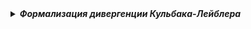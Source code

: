 <details> 
    <summary><em><strong>Формализация дивергенции Кульбака-Лейблера</strong></em></summary>

### **Дивергенция Кульбака-Лейблера (Kullback-Leibler divergence, KL-дивергенция)**

**Дивергенция Кульбака-Лейблера (Kullback-Leibler divergence, KL-дивергенция)**, также известная как **относительная энтропия**, является мерой того, насколько одно распределение вероятностей отличается от второго, эталонного распределения вероятностей. Она количественно определяет потерю информации при аппроксимации одного распределения другим.

**Математическая формализация:**

1.  **Для дискретных распределений:**
    Пусть $P(x)$ и $Q(x)$ — два дискретных распределения вероятностей, определённых на одном и том же пространстве элементарных событий $\mathcal{X}$. KL-дивергенция от $Q$ к $P$ (обозначается как $D_{KL}(P || Q)$) определяется как:
    $$
    D_{KL}(P || Q) = \sum_{x \in \mathcal{X}} P(x) \log \left( \frac{P(x)}{Q(x)} \right)
    $$
    *   Суммирование ведётся по всем возможным значениям $x$ из $\mathcal{X}$.
    *   Логарифм обычно берётся по основанию $e$ (натуральный логарифм, результат в "натах") или по основанию 2 (результат в "битах").
    *   Важное условие: требуется абсолютная непрерывность $P$ относительно $Q$. Это означает, что если $Q(x) = 0$ для некоторого $x$, то и $P(x)$ также должно быть равно 0. Если это условие не выполняется, дивергенция не определена (или считается бесконечной). На практике часто используют сглаживание или добавляют малую константу к $Q(x)$, чтобы избежать деления на ноль.

2.  **Для непрерывных распределений:**
    Пусть $p(x)$ и $q(x)$ — плотности двух непрерывных распределений вероятностей, определённых на одном и том же пространстве $\mathcal{X}$. KL-дивергенция от $q$ к $p$ (обозначается как $D_{KL}(P || Q)$) определяется как:
    $$
    D_{KL}(P || Q) = \int_{\mathcal{X}} p(x) \log \left( \frac{p(x)}{q(x)} \right) dx
    $$
    *   Интеграл берётся по всему пространству $\mathcal{X}$.
    *   Аналогично дискретному случаю, требуется, чтобы носитель распределения $P$ был подмножеством носителя распределения $Q$ (т.е., если $q(x) = 0$, то и $p(x) = 0$).

![Пример KL-дивергенции для задачи next token prediction](https://raw.githubusercontent.com/Verbasik/Weekly-arXiv-ML-AI-Research-Review/refs/heads/develop/2025/week-19/assets/Example_01.png)

**Смысл и интерпретация:**

*   **Информационно-теоретическая (Избыточность кодирования):** $D_{KL}(P || Q)$ представляет собой среднее количество *дополнительных* бит (или нат), необходимых для кодирования выборок из истинного распределения $P$, если мы вынуждены использовать код, оптимальный для аппроксимирующего распределения $Q$, по сравнению с использованием кода, оптимального для самого $P$. Чем ближе $Q$ к $P$, тем меньше эта "дополнительная" длина кода, и тем лучше $Q$ моделирует $P$. Если $D_{KL}(P || Q) = 0$, значит $Q$ является таким же эффективным кодом для данных из $P$, как и сам $P$ (т.е., $P=Q$).

*   **Связь с энтропией:** KL-дивергенцию можно выразить через энтропию Шеннона $H(P)$ и перекрестную энтропию $H(P, Q)$. Перекрестная энтропия $H(P, Q) = -\sum_x P(x) \log Q(x)$ (или интеграл для непрерывного случая) измеряет среднюю длину сообщения в битах (или натах) при кодировании событий из $P$ с использованием оптимального кода для $Q$. Тогда:
    $$D_{KL}(P || Q) = H(P, Q) - H(P) = \left( -\sum_x P(x) \log Q(x) \right) - \left( -\sum_x P(x) \log P(x) \right)$$
    Таким образом, $D_{KL}(P || Q)$ — это разница между средней длиной кода при использовании *неправильной* модели $Q$ для данных из $P$ (перекрестная энтропия) и минимально возможной средней длиной кода при использовании *правильной* модели $P$ (энтропия $P$). Это мера **неэффективности** или **избыточности** кодирования, вызванной использованием модели $Q$ вместо $P$.

*   **Статистическая (Несоответствие моделей):** KL-дивергенция измеряет степень несоответствия или "удивления" (англ. surprise) при наблюдении данных, сгенерированных по распределению $P$, если мы ожидали, что они подчиняются распределению $Q$. Это фундаментальная мера различия между двумя статистическими моделями. Хотя её часто называют "KL-расстоянием", она не является метрикой в строгом математическом смысле, так как:
    1.  **Несимметрична:** В общем случае $D_{KL}(P || Q) \neq D_{KL}(Q || P)$. Выбор того, какое распределение считать "истинным" ($P$), а какое "моделью" ($Q$), критически важен.
    2.  **Не удовлетворяет неравенству треугольника.**

*   **Асимметрия и её последствия при оптимизации:** Асимметрия $D_{KL}$ имеет важные практические следствия, особенно когда мы минимизируем дивергенцию для подгонки модели $Q$ к данным $P$:
    *   **Минимизация $D_{KL}(P || Q)$ ("Прямая" KL, Forward KL):** Эта постановка задачи сильно штрафует ситуации, когда модель $Q$ присваивает низкую вероятность ($Q(x) \to 0$) тем событиям $x$, которые на самом деле вероятны согласно $P$ ($P(x) > 0$). Чтобы избежать бесконечной дивергенции, $Q$ будет стараться присвоить ненулевую вероятность всем областям, где $P$ имеет заметную вероятность. Это приводит к тому, что $Q$ стремится "покрыть" все моды распределения $P$ (англ. *mode-covering behavior*), возможно, становясь слишком "размазанным".
    *   **Минимизация $D_{KL}(Q || P)$ ("Обратная" KL, Reverse KL):** Эта постановка (часто используемая в вариационном выводе, например, в VAE) сильно штрафует ситуации, когда аппроксимация $Q$ присваивает высокую вероятность ($Q(x) > 0$) тем событиям $x$, которые маловероятны согласно $P$ ($P(x) \to 0$). Это заставляет $Q$ концентрироваться в областях высокой вероятности $P$, точно воспроизводя одну или несколько мод $P$, но потенциально игнорируя другие моды (англ. *mode-seeking behavior*). $Q$ предпочитает быть "уверенным" там, где $P$ "уверено".

*   **Вариационный вывод и приближение распределений:** В байесовском машинном обучении и теории информации KL-дивергенция является основой вариационного вывода (Variational Inference, VI). Цель VI — найти наилучшее приближение $Q$ (из некоторого параметризованного, обычно простого семейства распределений, например, гауссиан) к истинному, но обычно сложному или невычислимому, распределению $P$ (например, апостериорному распределению параметров модели). Минимизация $D_{KL}(Q || P)$ (обратная KL) по параметрам $Q$ позволяет найти такое $Q$, которое наиболее близко к $P$ в смысле KL-дивергенции в рамках выбранного семейства.

**Ключевые свойства:**

*   **Неотрицательность:** $D_{KL}(P || Q) \ge 0$. Равенство нулю достигается тогда и только тогда, когда $P = Q$ (почти всюду).
*   **Асимметрия:** В общем случае $D_{KL}(P || Q) \neq D_{KL}(Q || P)$. Это важное отличие от стандартных метрик расстояния (например, евклидова). Выбор того, какое распределение является "истинным" ($P$), а какое "аппроксимирующим" ($Q$), имеет значение.

**Применение в машинном обучении:**

*   **Функция потерь:** KL-дивергенция часто используется как компонент функции потерь для задач, где нужно приблизить одно распределение другим. Например, в обучении с подкреплением для ограничения изменения политики или в генеративных моделях.
*   **Вариационные автоэнкодеры (VAE):** В VAE KL-дивергенция является ключевым регуляризатором. Она минимизируется между апостериорным распределением латентных переменных $q(z|x)$, выученным энкодером, и априорным распределением $p(z)$ (часто выбираемым как стандартное нормальное распределение $\mathcal{N}(0, I)$). Это заставляет латентное пространство иметь структуру, близкую к априорной, что способствует генерации новых данных.
*   **Обучение представлений (как в I-CON):** В контексте фреймворка I-CON, как иллюстрирует Рисунок 1, KL-дивергенция используется для сравнения распределения вероятностей полученных представлений (например, $p(z|x)$) с некоторым целевым или контрольным распределением. Минимизация этой дивергенции позволяет формировать представления, которые соответствуют определённым желаемым статистическим свойствам или несут информацию о конкретных аспектах данных.

</details>